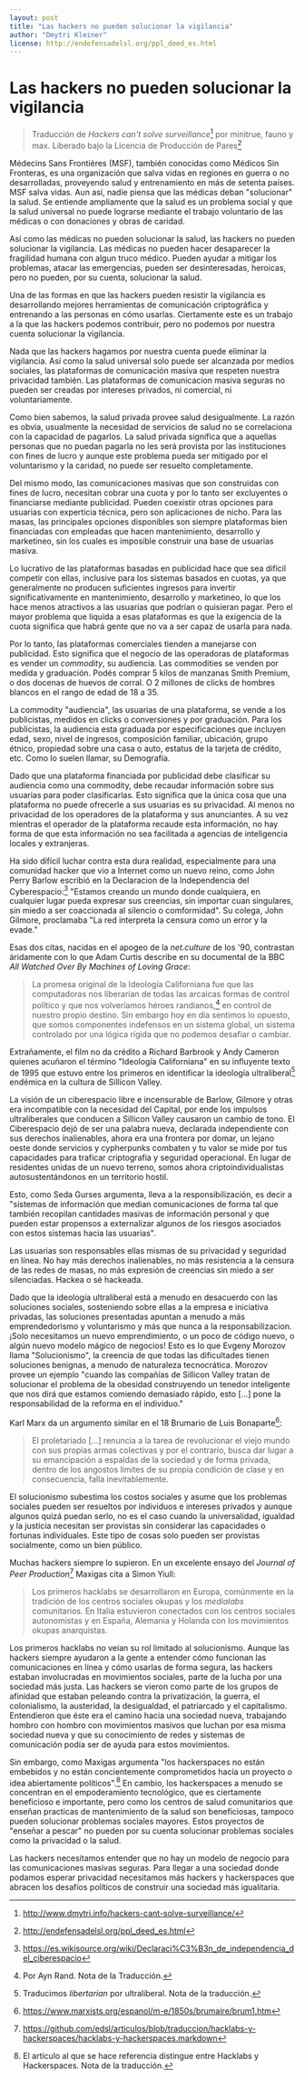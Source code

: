 ```yaml
---
layout: post
title: "Las hackers no pueden solucionar la vigilancia"
author: "Dmytri Kleiner"
license: http://endefensadelsl.org/ppl_deed_es.html
---
```


Las hackers no pueden solucionar la vigilancia
==============================================

> Traducción de _Hackers can't solve surveillance_[^surveillance] por
> minitrue, fauno y max. Liberado bajo la Licencia de Producción de
> Pares[^ppl]

[^surveillance]: <http://www.dmytri.info/hackers-cant-solve-surveillance/>
[^ppl]: <http://endefensadelsl.org/ppl_deed_es.html>

Médecins Sans Frontières (MSF), también conocidas como Médicos Sin
Fronteras, es una organización que salva vidas en regiones en guerra o
no desarrolladas, proveyendo salud y entrenamiento en más de setenta
países.  MSF salva vidas.  Aun así, nadie piensa que las médicas deban
"solucionar" la salud.  Se entiende ampliamente que la salud es un
problema social y que la salud universal no puede lograrse mediante el
trabajo voluntario de las médicas o con donaciones y obras de caridad.

Así como las médicas no pueden solucionar la salud, las hackers no
pueden solucionar la vigilancia.  Las médicas no pueden hacer
desaparecer la fragilidad humana con algun truco médico.  Pueden ayudar
a mitigar los problemas, atacar las emergencias, pueden ser
desinteresadas, heroicas, pero no pueden, por su cuenta, solucionar la
salud.

Una de las formas en que las hackers pueden resistir la vigilancia es
desarrollando mejores herramientas de comunicación criptográfica y
entrenando a las personas en cómo usarlas.  Ciertamente este es un
trabajo a la que las hackers podemos contribuir, pero no podemos por
nuestra cuenta solucionar la vigilancia.

Nada que las hackers hagamos por nuestra cuenta puede eliminar la
vigilancia.  Así como la salud universal solo puede ser alcanzada por
medios sociales, las plataformas de comunicación masiva que respeten
nuestra privacidad también.  Las plataformas de comunicacion masiva
seguras no pueden ser creadas por intereses privados, ni comercial, ni
voluntariamente.

Como bien sabemos, la salud privada provee salud desigualmente.  La
razón es obvia, usualmente la necesidad de servicios de salud no se
correlaciona con la capacidad de pagarlos.  La salud privada significa
que a aquellas personas que no puedan pagarla no les será provista por
las instituciones con fines de lucro y aunque este problema pueda ser
mitigado por el voluntarismo y la caridad, no puede ser resuelto
completamente.

Del mismo modo, las comunicaciones masivas que son construidas con fines
de lucro, necesitan cobrar una cuota y por lo tanto ser excluyentes o
financiarse mediante publicidad. Pueden coexistir otras opciones para
usuarias con experticia técnica, pero son aplicaciones de nicho. Para
las masas, las principales opciones disponibles son siempre plataformas
bien financiadas con empleadas que hacen mantenimiento, desarrollo y
marketineo, sin los cuales es imposible construir una base de usuarias
masiva.

Lo lucrativo de las plataformas basadas en publicidad hace que sea
difícil competir con ellas, inclusive para los sistemas basados en
cuotas, ya que generalmente no producen suficientes ingresos para
invertir significativamente en mantenimiento, desarrollo y marketineo,
lo que los hace menos atractivos a las usuarias que podrían o quisieran
pagar. Pero el mayor problema que liquida a esas plataformas es que la
exigencia de la cuota significa que habrá gente que no va a ser capaz de
usarla para nada.

Por lo tanto, las plataformas comerciales tienden a manejarse con
publicidad. Esto significa que el negocio de las operadoras de
plataformas es vender un _commodity_, su audiencia. Las commodities se
venden por medida y graduación. Podés comprar 5 kilos de manzanas Smith
Premium, o dos docenas de huevos de corral. O 2 millones de clicks de
hombres blancos en el rango de edad de 18 a 35.

La commodity "audiencia", las usuarias de una plataforma, se vende a los
publicistas, medidos en clicks o conversiones y por graduación. Para los
publicistas, la audiencia esta graduada por especificaciones que
incluyen edad, sexo, nivel de ingresos, composición familiar, ubicación,
grupo étnico, propiedad sobre una casa o auto, estatus de la tarjeta de
crédito, etc. Como lo suelen llamar, su Demografía.

Dado que una plataforma financiada por publicidad debe clasificar su
audiencia como una commodity, debe recaudar información sobre sus
usuarias para poder clasificarlas. Esto significa que la única cosa que
una plataforma no puede ofrecerle a sus usuarias es su privacidad. Al
menos no privacidad de los operadores de la plataforma y sus
anunciantes. A su vez mientras el operador de la plataforma recaude esta
información, no hay forma de que esta información no sea facilitada a
agencias de inteligencia locales y extranjeras.

Ha sido difícil luchar contra esta dura realidad, especialmente para una
comunidad hacker que vio a Internet como un nuevo reino, como John Perry
Barlow escribió en la Declaracion de la Independencia del
Cyberespacio:[^ciberespacio] "Estamos creando un mundo donde cualquiera,
en cualquier lugar pueda expresar sus creencias, sin importar cuan
singulares, sin miedo a ser coaccionada al silencio o comformidad". Su
colega, John Gilmore, proclamaba "La red interpreta la censura como un
error y la evade."

[^ciberespacio]: <https://es.wikisource.org/wiki/Declaraci%C3%B3n_de_independencia_del_ciberespacio>

Esas dos citas, nacidas en el apogeo de la _net.culture_ de los '90,
contrastan áridamente con lo que Adam Curtis describe en su documental
de la BBC _All Watched Over By Machines of Loving Grace_:

> La promesa original de la Ideología Californiana fue que las
> computadoras nos liberarían de todas las arcaicas formas de control
> político y que nos volveríamos héroes randianos,[^rand] en control de
> nuestro propio destino. Sin embargo hoy en día sentimos lo opuesto,
> que somos componentes indefensos en un sistema global, un sistema
> controlado por una lógica rígida que no podemos desafiar o cambiar.

[^rand]: Por Ayn Rand. Nota de la Traducción.

Extrañamente, el film no da crédito a Richard Barbrook y Andy Cameron
quienes acuñaron el término "Ideología Californiana" en su influyente
texto de 1995 que estuvo entre los primeros en identificar la ideología
ultraliberal[^libertarian] endémica en la cultura de Sillicon Valley.

[^libertarian]: Traducimos _libertarian_ por ultraliberal. Nota de la
traducción.

La visión de un ciberespacio libre e incensurable de Barlow, Gilmore y
otras era incompatible con la necesidad del Capital, por ende los
impulsos ultraliberales que conducen a Sillicon Valley causaron un
cambio de tono. El Ciberespacio dejó de ser una palabra nueva, declarada
independiente con sus derechos inalienables, ahora era una frontera por
domar, un lejano oeste donde servicios y cypherpunks combaten y tu valor
se mide por tus capacidades para traficar criptografía y seguridad
operacional. En lugar de residentes unidas de un nuevo terreno, somos
ahora criptoindividualistas autosustentándonos en un territorio hostil.

Esto, como Seda Gurses argumenta, lleva a la responsibilización, es
decir a "sistemas de información que median comunicaciones de forma tal
que también recopilan cantidades masivas de información personal y que
pueden estar propensos a externalizar algunos de los riesgos asociados
con estos sistemas hacia las usuarias".

Las usuarias son responsables ellas mismas de su privacidad y seguridad
en línea. No hay más derechos inalienables, no más resistencia a la
censura de las redes de masas, no más expresión de creencias sin miedo a
ser silenciadas. Hackea o sé hackeada.

Dado que la ideología ultraliberal está a menudo en desacuerdo con las
soluciones sociales, sosteniendo sobre ellas a la empresa e iniciativa
privadas, las soluciones presentadas apuntan a menudo a más
emprendedorismo y voluntarismo y más que nunca a la responsabilizacion.
¡Solo necesitamos un nuevo emprendimiento, o un poco de código nuevo, o
algún nuevo modelo mágico de negocios! Esto es lo que Evgeny Morozov
llama "Solucionismo", la creencia de que todas las dificultades tienen
soluciones benignas, a menudo de naturaleza tecnocrática. Morozov provee
un ejemplo "cuando las compañías de Sillicon Valley tratan de solucionar
el problema de la obesidad construyendo un tenedor inteligente que nos
dirá que estamos comiendo demasiado rápido, esto [...] pone la
responsabilidad de la reforma en el individuo."

Karl Marx da un argumento similar en el 18 Brumario de Luis
Bonaparte[^brumario]:

> El proletariado [...] renuncia a la tarea de revolucionar el viejo
> mundo con sus propias armas colectivas y por el contrario, busca dar
> lugar a su emancipación a espaldas de la sociedad y de forma
> privada, dentro de los angostos límites de su propia condición de
> clase y en consecuencia, falla inevitablemente.

[^brumario]: <https://www.marxists.org/espanol/m-e/1850s/brumaire/brum1.htm>

El solucionismo subestima los costos sociales y asume que los problemas
sociales pueden ser resueltos por individuos e intereses privados y
aunque algunos quizá puedan serlo, no es el caso cuando la
universalidad, igualdad y la justicia necesitan ser provistas sin
considerar las capacidades o fortunas individuales. Este tipo de cosas
solo pueden ser provistas socialmente, como un bien público.

Muchas hackers siempre lo supieron. En un excelente ensayo del _Journal
of Peer Production_[^hl-and-hs] Maxigas cita a Simon Yiull:

> Los primeros hacklabs se desarrollaron en Europa, comúnmente en la
> tradición de los centros sociales okupas y los _medialabs_
> comunitarios. En Italia estuvieron conectados con los centros sociales
> autonomistas y en España, Alemania y Holanda con los movimientos
> okupas anarquistas.

[^hl-and-hs]: <https://github.com/edsl/articulos/blob/traduccion/hacklabs-y-hackerspaces/hacklabs-y-hackerspaces.markdown>

Los primeros hacklabs no veían su rol limitado al solucionismo. Aunque
las hackers siempre ayudaron a la gente a entender cómo funcionan las
comunicaciones en línea y cómo usarlas de forma segura, las hackers
estaban involucradas en movimientos sociales, parte de la lucha por una
sociedad más justa. Las hackers se vieron como parte de los grupos de
afinidad que estaban peleando contra la privatización, la guerra, el
colonialismo, la austeridad, la desigualdad, el patriarcado y el
capitalismo.  Entendieron que éste era el camino hacia una sociedad
nueva, trabajando hombro con hombro con movimientos masivos que luchan
por esa misma sociedad nueva y que su conocimiento de redes y sistemas
de comunicación podía ser de ayuda para estos movimientos.

Sin embargo, como Maxigas argumenta "los hackerspaces no están embebidos
y no están concientemente comprometidos hacia un proyecto o idea
abiertamente políticos".[^hackerspace] En cambio, los hackerspaces a
menudo se concentran en el empoderamiento tecnológico, que es
ciertamente beneficioso e importante, pero como los centros de salud
comunitarios que enseñan practicas de mantenimiento de la salud son
beneficiosas, tampoco pueden solucionar problemas sociales mayores.
Estos proyectos de "enseñar a pescar" no pueden por su cuenta solucionar
problemas sociales como la privacidad o la salud.

[^hackerspace]: El artículo al que se hace referencia distingue entre
Hacklabs y Hackerspaces. Nota de la traducción.

Las hackers necesitamos entender que no hay un modelo de negocio para
las comunicaciones masivas seguras. Para llegar a una sociedad donde
podamos esperar privacidad necesitamos más hackers y hackerspaces que
abracen los desafíos políticos de construir una sociedad más
igualitaria.
